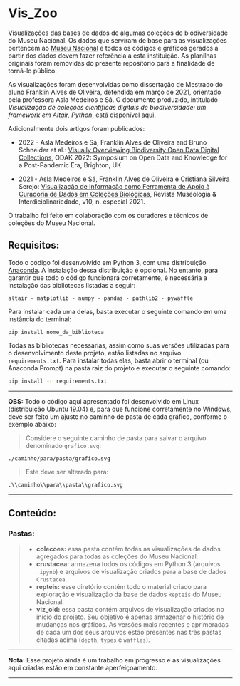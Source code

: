 # Vis_Zoo

Visualizações das bases de dados de algumas coleções de biodiversidade do Museu Nacional. Os dados que serviram de base para as visualizações pertencem ao [Museu Nacional](http://www.museunacional.ufrj.br/) e todos os códigos e gráficos gerados a partir dos dados devem fazer referência a esta instituição. As planilhas originais foram removidas do presente repositório para a finalidade de torná-lo público.

As visualizações foram desenvolvidas como dissertação de Mestrado do aluno Franklin Alves de Oliveira, defendida em março de 2021, orientado pela professora Asla Medeiros e Sá. O documento produzido, intitulado *Visualização de coleções científicas digitais de biodiversidade: um framework em Altair, Python*, está disponível [aqui](https://bibliotecadigital.fgv.br/dspace;handleocy-listommunity-list/handle/10438/30711). 

Adicionalmente dois artigos foram publicados:
* 2022 - Asla Medeiros e Sá, Franklin Alves de Oliveira and Bruno Schneider et al.: [Visually Overviewing Biodiversity Open Data Digital Collections](https://www.scienceopen.com/hosted-document?doi=10.14236/ewic/ODAK22.4), ODAK 2022: Symposium on Open Data and Knowledge for a Post-Pandemic Era, Brighton, UK. 

* 2021 - Asla Medeiros e Sá, Franklin Alves de Oliveira e Cristiana Silveira Serejo: [Visualização de Informação como Ferramenta de Apoio à  Curadoria de Dados em Coleções Biológicas](https://periodicos.unb.br/index.php/museologia/article/view/36709), Revista Museologia & Interdiciplinariedade, v10, n. especial 2021. 

O trabalho foi feito em colaboração com os curadores e técnicos de coleções do Museu Nacional.

## Requisitos:

Todo o código foi desenvolvido em Python 3, com uma distribuição [Anaconda](https://www.anaconda.com/distribution/). A instalação dessa distribuição é opcional. No entanto, para garantir que todo o código funcionará corretamente, é necessária a instalação das bibliotecas listadas a seguir: 

```
altair - matplotlib - numpy - pandas - pathlib2 - pywaffle
```

Para instalar cada uma delas, basta executar o seguinte comando em uma instância do terminal:

```shell
pip install nome_da_biblioteca
```

Todas as bibliotecas necessárias, assim como suas versões utilizadas para o desenvolvimento deste projeto, estão listadas no arquivo `requirements.txt`. Para instalar todas elas, basta abrir o terminal (ou Anaconda Prompt) na pasta raiz do projeto e executar o seguinte comando:

```bash
pip install -r requirements.txt
```

-----
**OBS:** Todo o código aqui apresentado foi desenvolvido em Linux (distribuição Ubuntu 19.04) e, para que funcione corretamente no Windows, deve ser feito um ajuste no caminho de pasta de cada gráfico, conforme o exemplo abaixo: 

> Considere o seguinte caminho de pasta para salvar o arquivo denominado `grafico.svg`:
```shell
./caminho/para/pasta/grafico.svg
```

> Este deve ser alterado para: 
```shell
.\\caminho\\para\\pasta\\grafico.svg
```

-----

## Conteúdo:

### Pastas:
> - **colecoes:** essa pasta contém todas as visualizações de dados agregados para todas as coleções do Museu Nacional.
> - **crustacea:** armazena todos os códigos em Python 3 (arquivos `.ipynb`) e arquivos de visualização criados para a base de dados `Crustacea`.
> - **repteis:** esse diretório contém todo o material criado para exploração e visualização da base de dados `Repteis` do Museu Nacional.
> - **viz_old:** essa pasta contém arquivos de visualização criados no início do projeto. Seu objetivo é apenas armazenar o histório de mudanças nos gráficos. As versões mais recentes e aprimoradas de cada um dos seus arquivos estão presentes nas três pastas citadas acima (`depth`, `types` e `waffles`). 


-----
**Nota:** Esse projeto ainda é um trabalho em progresso e as visualizações aqui criadas estão em constante aperfeiçoamento. 

-----

